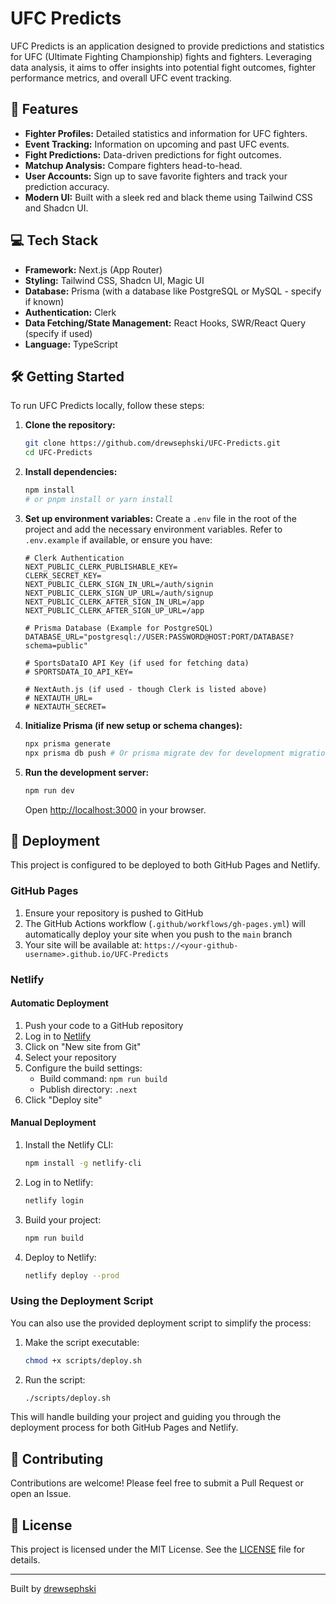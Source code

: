 # UFC Predicts

UFC Predicts is an application designed to provide predictions and statistics for UFC (Ultimate Fighting Championship) fights and fighters. Leveraging data analysis, it aims to offer insights into potential fight outcomes, fighter performance metrics, and overall UFC event tracking.

## 🌟 Features

- **Fighter Profiles:** Detailed statistics and information for UFC fighters.
- **Event Tracking:** Information on upcoming and past UFC events.
- **Fight Predictions:** Data-driven predictions for fight outcomes.
- **Matchup Analysis:** Compare fighters head-to-head.
- **User Accounts:** Sign up to save favorite fighters and track your prediction accuracy.
- **Modern UI:** Built with a sleek red and black theme using Tailwind CSS and Shadcn UI.

## 💻 Tech Stack

- **Framework:** Next.js (App Router)
- **Styling:** Tailwind CSS, Shadcn UI, Magic UI
- **Database:** Prisma (with a database like PostgreSQL or MySQL - specify if known)
- **Authentication:** Clerk
- **Data Fetching/State Management:** React Hooks, SWR/React Query (specify if used)
- **Language:** TypeScript

## 🛠️ Getting Started

To run UFC Predicts locally, follow these steps:

1. **Clone the repository:**

    ```bash
    git clone https://github.com/drewsephski/UFC-Predicts.git
    cd UFC-Predicts
    ```

2. **Install dependencies:**

    ```bash
    npm install
    # or pnpm install or yarn install
    ```

3. **Set up environment variables:**
    Create a `.env` file in the root of the project and add the necessary environment variables. Refer to `.env.example` if available, or ensure you have:

    ```env
    # Clerk Authentication
    NEXT_PUBLIC_CLERK_PUBLISHABLE_KEY=
    CLERK_SECRET_KEY=
    NEXT_PUBLIC_CLERK_SIGN_IN_URL=/auth/signin
    NEXT_PUBLIC_CLERK_SIGN_UP_URL=/auth/signup
    NEXT_PUBLIC_CLERK_AFTER_SIGN_IN_URL=/app
    NEXT_PUBLIC_CLERK_AFTER_SIGN_UP_URL=/app

    # Prisma Database (Example for PostgreSQL)
    DATABASE_URL="postgresql://USER:PASSWORD@HOST:PORT/DATABASE?schema=public"

    # SportsDataIO API Key (if used for fetching data)
    # SPORTSDATA_IO_API_KEY=

    # NextAuth.js (if used - though Clerk is listed above)
    # NEXTAUTH_URL=
    # NEXTAUTH_SECRET=
    ```

4. **Initialize Prisma (if new setup or schema changes):**

    ```bash
    npx prisma generate
    npx prisma db push # Or prisma migrate dev for development migrations
    ```

5. **Run the development server:**

    ```bash
    npm run dev
    ```

    Open [http://localhost:3000](http://localhost:3000) in your browser.

## 🚀 Deployment

This project is configured to be deployed to both GitHub Pages and Netlify.

### GitHub Pages

1. Ensure your repository is pushed to GitHub
2. The GitHub Actions workflow (`.github/workflows/gh-pages.yml`) will automatically deploy your site when you push to the `main` branch
3. Your site will be available at: `https://<your-github-username>.github.io/UFC-Predicts`

### Netlify

#### Automatic Deployment

1. Push your code to a GitHub repository
2. Log in to [Netlify](https://www.netlify.com/)
3. Click on "New site from Git"
4. Select your repository
5. Configure the build settings:
   - Build command: `npm run build`
   - Publish directory: `.next`
6. Click "Deploy site"

#### Manual Deployment

1. Install the Netlify CLI:
   ```bash
   npm install -g netlify-cli
   ```
2. Log in to Netlify:
   ```bash
   netlify login
   ```
3. Build your project:
   ```bash
   npm run build
   ```
4. Deploy to Netlify:
   ```bash
   netlify deploy --prod
   ```

### Using the Deployment Script

You can also use the provided deployment script to simplify the process:

1. Make the script executable:

   ```bash
   chmod +x scripts/deploy.sh
   ```

2. Run the script:

   ```bash
   ./scripts/deploy.sh
   ```

This will handle building your project and guiding you through the deployment process for both GitHub Pages and Netlify.

## 🤝 Contributing

Contributions are welcome! Please feel free to submit a Pull Request or open an Issue.

## 📜 License

This project is licensed under the MIT License. See the [LICENSE](LICENSE) file for details.

---

Built by [drewsephski](https://github.com/drewsephski)
